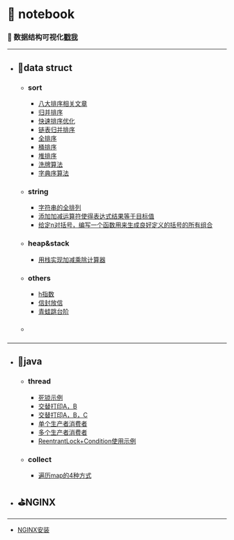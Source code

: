 # :name_badge: notebook
### :eyes: 数据结构可视化[戳我](https://www.cs.usfca.edu/~galles/visualization/Algorithms.html)

--------------------------

- ## :racehorse:data struct

  - ### sort

    - [八大排序相关文章](https://www.jianshu.com/p/8edba972b4b0)
    - [归并排序](https://github.com/xiao-ren-wu/notebook/blob/master/src/c/sort/%E5%BD%92%E5%B9%B6%E6%8E%92%E5%BA%8F.cpp)
    - [快速排序优化](https://github.com/xiao-ren-wu/notebook/blob/master/src/c/sort/%E5%BF%AB%E9%80%9F%E6%8E%92%E5%BA%8F%E4%BC%98%E5%8C%96.cpp)
    - [链表归并排序](https://github.com/xiao-ren-wu/notebook/blob/master/src/c/sort/%E9%93%BE%E8%A1%A8%E5%BD%92%E5%B9%B6%E6%8E%92%E5%BA%8F.cpp)
    - [全排序](https://github.com/xiao-ren-wu/notebook/blob/master/src/c/sort/%E5%85%A8%E6%8E%92%E5%BA%8F.cpp)
    - [桶排序](https://github.com/xiao-ren-wu/notebook/blob/master/src/c/sort/%E6%95%B0%E6%8D%AE%E6%AF%94%E8%BE%83%E9%9B%86%E4%B8%AD%E7%9A%84%E6%8E%92%E5%BA%8F.cpp)
    - [堆排序](https://github.com/xiao-ren-wu/notebook/blob/master/src/c/sort/%E6%8E%A8%E6%8E%92%E5%BA%8F.cpp)
    - [洗牌算法](https://github.com/xiao-ren-wu/notebook/blob/master/src/c/sort/%E6%B4%97%E7%89%8C%E7%AE%97%E6%B3%95.cpp)
    - [字典序算法](https://github.com/xiao-ren-wu/notebook/blob/master/src/c/sort/%E5%AD%97%E5%85%B8%E5%BA%8F%E7%AE%97%E6%B3%95.cpp)

  - ### string

    - [字符串的全排列](https://github.com/xiao-ren-wu/notebook/blob/master/src/c/string/%E5%AD%97%E7%AC%A6%E4%B8%B2%E7%9A%84%E6%89%80%E6%9C%89%E9%A1%BA%E5%BA%8F.cpp)
    - [添加加减运算符使得表达式结果等于目标值](https://github.com/xiao-ren-wu/notebook/blob/master/src/c/string/%E6%B7%BB%E5%8A%A0%E5%8A%A0%E5%87%8F%E8%BF%90%E7%AE%97%E7%AC%A6.cpp)
    - [给定n对括号，编写一个函数用来生成良好定义的括号的所有组合](https://github.com/xiao-ren-wu/notebook/blob/master/src/c/string/%E7%BB%99%E5%AE%9An%E5%AF%B9%E6%8B%AC%E5%8F%B7%EF%BC%8C%E7%BC%96%E5%86%99%E4%B8%80%E4%B8%AA%E5%87%BD%E6%95%B0%E7%94%A8%E6%9D%A5%E7%94%9F%E6%88%90%E8%89%AF%E5%A5%BD%E5%AE%9A%E4%B9%89%E7%9A%84%E6%8B%AC%E5%8F%B7%E7%9A%84%E6%89%80%E6%9C%89%E7%BB%84%E5%90%88.cpp)

  - ### heap&stack

    - [用栈实现加减乘除计算器](https://github.com/xiao-ren-wu/notebook/blob/master/src/c/other/%E7%94%A8%E6%A0%88%E8%AE%A1%E7%AE%97%E5%8A%A0%E5%87%8F%E4%B9%98%E9%99%A4.cpp)

  - ### others

    - [h指数](https://github.com/xiao-ren-wu/notebook/blob/master/src/c/other/%E7%93%9C%E5%AD%90-h%E6%8C%87%E6%95%B0.cpp)
    - [信封放信](https://github.com/xiao-ren-wu/notebook/blob/master/src/c/other/%E4%BF%A1%E5%B0%81%E6%94%BE%E4%BF%A1.cpp)
    - [青蛙跳台阶](https://github.com/xiao-ren-wu/notebook/blob/master/src/c/other/%E9%9D%92%E8%9B%99%E8%B7%B3%E5%8F%B0%E9%98%B6.cpp)

  - ### 

-------------------------

- ## :octopus:java

  - ### thread

    - [死锁示例](https://github.com/xiao-ren-wu/notebook/blob/master/src/java/thread/DeadLock.java)
    - [交替打印A，B](https://github.com/xiao-ren-wu/notebook/blob/master/src/java/thread/PrintAandB.java)
    - [交替打印A，B，C](https://github.com/xiao-ren-wu/notebook/blob/master/src/java/thread/PrintABC.java)
    - [单个生产者消费者](https://github.com/xiao-ren-wu/notebook/blob/master/src/java/thread/ProducerConsumerDemo.java)
    - [多个生产者消费者](https://github.com/xiao-ren-wu/notebook/blob/master/src/java/thread/ProducersConsumersDemo.java)
    - [ReentrantLock+Condition使用示例](https://github.com/xiao-ren-wu/notebook/blob/master/src/java/thread/LockDemo.java)

  - ### collect

    - [遍历map的4种方式](https://github.com/xiao-ren-wu/notebook/blob/master/src/java/collect/%E9%81%8D%E5%8E%86map%E7%9A%84%E5%9B%9B%E7%A7%8D%E6%96%B9%E5%BC%8F.java)

- ## :golf:NGINX
--------------------------------
  - [NGINX安装](https://github.com/xiao-ren-wu/notebook/blob/master/src/nginx/nginx.md)

